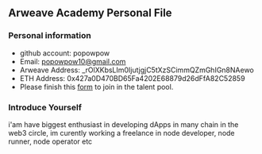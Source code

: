 ## Arweave Academy Personal File

### Personal information

- github account: popowpow
- Email: popowpow10@gmail.com
- Arweave Address: _rOlXKbsLIm0IjutjgjC5tXzSCimmQZmGhIGn8NAewo
- ETH Address: 0x427a0D470BD65Fa4202E68879d26dFfA82C52859
- Please finish this [form](https://docs.google.com/forms/d/e/1FAIpQLSfWA5fIIcBgmRppm3jNz5vmf9Mai_QMVil-2pO4r7YKn_Zhtw/viewform?usp=sf_link) to join in the talent pool.

### Introduce Yourself
 i'am have biggest enthusiast in developing dApps in many chain in the web3 circle, im curently working a freelance in node developer, node runner, node operator etc

